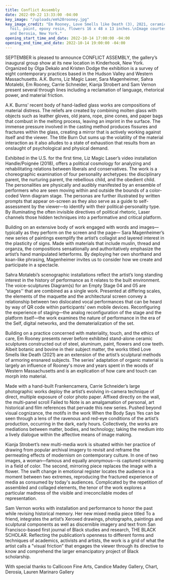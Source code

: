 ```yaml
---
title: Conflict Assembly
date: 2022-09-22 13:33:00 -04:00
key_image: "/uploads/em%20rooney.jpg"
key_image_credit: "Em Rooney, Love Smells like Death (3), 2021, ceramic, steel, \naluminum
  foil, paint, epoxy resin, flowers 16 x 48 x 13 inches.\nImage courtesy of the artist
  and Derosia, New York."
opening_start_time_and_date: 2022-10-14 17:00:00 -04:00
opening_end_time_and_date: 2022-10-14 19:00:00 -04:00
---
```


SEPTEMBER is pleased to announce CONFLICT ASSEMBLY, the gallery’s inaugural group show at its new location in Kinderhook, New York. Organized by Olga Dekalo and Kristen Dodge the exhibition is a survey of eight contemporary practices based in the Hudson Valley and Western Massachusetts. A.K. Burns, Liz Magic Laser, Sara Magenheimer, Sahra Motalebi, Em Rooney, Carrie Schneider, Kianja Strobert and Sam Vernon present several through lines including a reclamation of language, rhetorical power, and material friction. 

A.K. Burns’ recent body of hand-ladled glass works are compositions of material distress. The reliefs are created by combining molten glass with objects such as leather gloves, old jeans, rope, pine cones, and paper bags that combust in the melting process, leaving an imprint in the surface. The immense pressure involved in the casting method produces fissures and fractures within the glass, creating a mirror that is actively working against itself and the viewer. The title Burn Out sums up the volatility of the material interaction as it also alludes to a state of exhaustion that results from an onslaught of psychological and physical demand.

Exhibited in the U.S. for the first time, Liz Magic Laser’s  video installation Handle/Poignée (2018), offers a political cosmology for analyzing and rehabilitating relations between liberals and conservatives. The work is a choreographic examination of four personality archetypes: the disciplinary parent, the nurturing parent, the rebellious child, and the obedient child. The personalities are physically and audibly manifested by an ensemble of performers who are seen moving within and outside the bounds of a color-coded Venn diagram stage. The personas are further illustrated by written prompts that appear on-screen as they also serve as a guide to self-assessment by the viewer—to identify with their political-personality type. By illuminating the often invisible directives of political rhetoric, Laser channels those hidden techniques into a performative and critical platform.

Building on an extensive body of work engaged with words and images—typically as they perform on the screen and the page— Sara Magenheimer’s new series of paintings exemplify the artist’s collagist and layered interest in the plasticity of signs. Made with materials that include muslin, thread and organza, the compositions sensationally and authoritatively emphasize the artist’s hand manipulated letterforms. By deploying her own shorthand and koan-like phrasing, Magenheimer invites us to consider how we create and participate in a spectacle. 

Sahra Motalebi’s scenographic installations reflect the artist’s long standing interest in the history of performance as it relates to the built environment. The voice-sculptures Diagram(s) for an Empty Stage 04 and 05 are ”stages'' that are combined as a single work. Presented at differing scales, the elements of the maquette and the architectural screen convey a relationship between two dislocated vocal performances that can be heard by way of QR code within participants’ own mobile devices. Reconfiguring the experience of staging—the analog reconfiguration of the stage and the platform itself—the work examines the nature of performance in the era of the Self, digital networks, and the dematerialization of the set.

Building on a practice concerned with materiality, touch, and the ethics of care, Em Rooney presents never before exhibited stand-alone ceramic sculptures constructed out of steel, aluminum, paint, flowers and cow teeth. Albeit botanic and bovine in their subject matter, the works titled Love Smells like Death (2021) are an extension of the artist’s sculptural methods of armoring ensnared subjects. The series’ adaptation of organic material is largely an influence of Rooney's move and years spent in the woods of Western Massachusetts and is an explication of how care and touch can morph into material.  

Made with a hand-built Frankencamera, Carrie Schneider’s large photographic works deploy the artist’s evolving in-camera technique of direct, multiple exposure of color photo paper. Affixed directly on the wall, the multi-panel scroll Failed to Note is an amalgamation of personal, art historical and film references that pervade this new series. Pushed beyond visual cognizance, the motifs in the work When the Body Says Yes can be seen through a lens of the ravenous and red-eye conditions of the artist’s production, occurring in the dark, early hours. Collectively, the works are mediations between matter, bodies, and technology; taking the medium into a lively dialogue within the affective means of image making.

Kianja Strobert’s new multi-media work is situated within her practice of drawing from popular archival imagery to revisit and reframe the permeating effects of modernism on contemporary culture. In one of two images, a woman—famous and equally anonymous—is captured screaming in a field of color. The second, mirroring piece replaces the image with a flower. The swift change in emotional register locates the audience in a moment between two extremes, reproducing the fractured experience of media as consumed by today's audiences. Complicated by the repetition of assembled and collaged elements, the tenor of the work explores a particular madness of the visible and irreconcilable modes of representation.

Sam Vernon works with installation and performance to honor the past while revising historical memory. Her new mixed media piece titled To a friend, integrates the artist’s Xeroxed drawings, photographs, paintings and sculptural components as well as discernible imagery and text from San Francisco-based first journal of Black studies and research, THE BLACK SCHOLAR. Reflecting the publication’s openness to different forms and techniques of academics, activists and artists, the work is a grid of what the artist calls a "visual friction” that engages the viewer through its directive to know and comprehend the larger emancipatory project of Black scholarship.



With special thanks to Callicoon Fine Arts, Candice Madey Gallery, Chart, Derosia, Lauren Marinaro Gallery